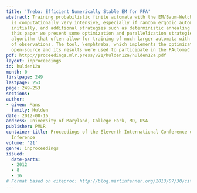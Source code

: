 ```yaml
---
title: 'Treba: Efficient Numerically Stable EM for PFA'
abstract: Training probabilistic finite automata with the EM/Baum-Welch algorithm
  is computationally very intensive, especially if random ergodic automata are used
  initially, and additional strategies such as deterministic annealing are used. In
  this paper we present some optimization and parallelization strategies to the Baum-Welch
  algorithm that often allow for training of much larger automata with a larger number
  of observations. The tool, \emphtreba, which implements the optimizations, is available
  open-source and its results were used to participate in the PAutomaC PFA/HMM competition.
pdf: http://proceedings.mlr.press/v21/hulden12a/hulden12a.pdf
layout: inproceedings
id: hulden12a
month: 0
firstpage: 249
lastpage: 253
page: 249-253
sections: 
author:
- given: Mans
  family: Hulden
date: 2012-08-16
address: University of Maryland, College Park, MD, USA
publisher: PMLR
container-title: Proceedings of the Eleventh International Conference on Grammatical
  Inference
volume: '21'
genre: inproceedings
issued:
  date-parts:
  - 2012
  - 8
  - 16
# Format based on citeproc: http://blog.martinfenner.org/2013/07/30/citeproc-yaml-for-bibliographies/
---
```

